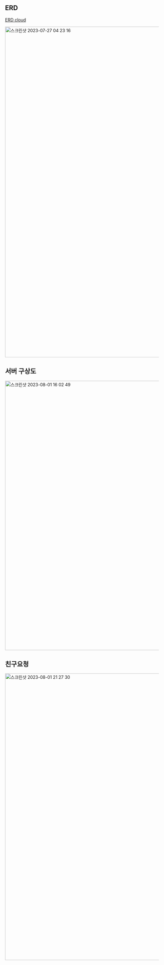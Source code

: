 ## ERD

[ERD cloud](https://www.erdcloud.com/d/MRkJ6ehSYj4tu7nxd)

<img width="1085" alt="스크린샷 2023-07-27 04 23 16" src="https://github.com/42-pingpong/backend/assets/76278794/0a9512b1-0ad3-4c69-a992-9b7a2379ee3d">

<br>

## 서버 구상도
<img width="884" alt="스크린샷 2023-08-01 16 02 49" src="https://github.com/42-pingpong/backend/assets/76278794/066eb86c-3350-4635-be07-92f02c5fa8d6">

<br>

## 친구요청

<img width="941" alt="스크린샷 2023-08-01 21 27 30" src="https://github.com/42-pingpong/backend/assets/76278794/f1a69bd7-5025-444c-ae8a-5b20fac3af54">
